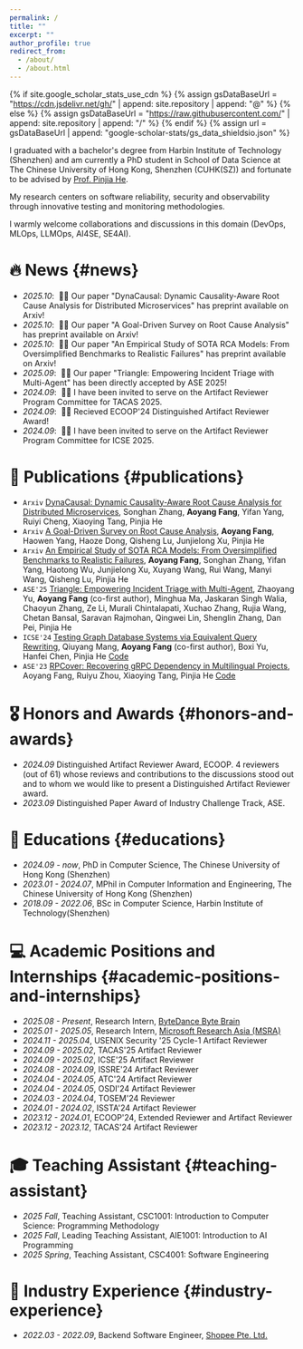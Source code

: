 ```yaml
---
permalink: /
title: ""
excerpt: ""
author_profile: true
redirect_from: 
  - /about/
  - /about.html
---
```


{% if site.google_scholar_stats_use_cdn %}
{% assign gsDataBaseUrl = "https://cdn.jsdelivr.net/gh/" | append: site.repository | append: "@" %}
{% else %}
{% assign gsDataBaseUrl = "https://raw.githubusercontent.com/" | append: site.repository | append: "/" %}
{% endif %}
{% assign url = gsDataBaseUrl | append: "google-scholar-stats/gs_data_shieldsio.json" %}

<span class='anchor' id='about-me'></span>

I graduated with a bachelor's degree from Harbin Institute of Technology (Shenzhen) and am currently a PhD student in School of Data Science at The Chinese University of Hong Kong, Shenzhen (CUHK(SZ)) and fortunate to be advised by [Prof. Pinjia He](https://pinjiahe.github.io/).

My research centers on software reliability, security and observability through innovative testing and monitoring methodologies. 

I warmly welcome collaborations and discussions in this domain (DevOps, MLOps, LLMOps, AI4SE, SE4AI). 

# 🔥 News {#news}
- *2025.10*: &nbsp;🎉🎉 Our paper "DynaCausal: Dynamic Causality-Aware Root Cause Analysis for Distributed Microservices" has preprint available on Arxiv!
- *2025.10*: &nbsp;🎉🎉 Our paper "A Goal-Driven Survey on Root Cause Analysis" has preprint available on Arxiv!
- *2025.10*: &nbsp;🎉🎉 Our paper "An Empirical Study of SOTA RCA Models: From Oversimplified Benchmarks to Realistic Failures" has preprint available on Arxiv!
- *2025.09*: &nbsp;🎉🎉 Our paper "Triangle: Empowering Incident Triage with Multi-Agent" has been directly accepted by ASE 2025!
- *2024.09*: &nbsp;🎉🎉 I have been invited to serve on the Artifact Reviewer Program Committee for TACAS 2025.
- *2024.09*: &nbsp;🎉🎉 Recieved ECOOP'24 Distinguished Artifact Reviewer Award!
- *2024.09*: &nbsp;🎉🎉 I have been invited to serve on the Artifact Reviewer Program Committee for ICSE 2025.


# 📝 Publications {#publications} 

- `Arxiv` [DynaCausal: Dynamic Causality-Aware Root Cause Analysis for Distributed Microservices](https://arxiv.org/abs/2510.22613), Songhan Zhang, **Aoyang Fang**, Yifan Yang, Ruiyi Cheng, Xiaoying Tang, Pinjia He
- `Arxiv` [A Goal-Driven Survey on Root Cause Analysis](https://arxiv.org/abs/2510.19593), **Aoyang Fang**, Haowen Yang, Haoze Dong, Qisheng Lu, Junjielong Xu, Pinjia He
- `Arxiv` [An Empirical Study of SOTA RCA Models: From Oversimplified Benchmarks to Realistic Failures](https://www.arxiv.org/abs/2510.04711), **Aoyang Fang**, Songhan Zhang, Yifan Yang, Haotong Wu, Junjielong Xu, Xuyang Wang, Rui Wang, Manyi Wang, Qisheng Lu, Pinjia He
- `ASE'25` [Triangle: Empowering Incident Triage with Multi-Agent](/assets/publications/ase25/ASE_triangle.pdf), Zhaoyang Yu, **Aoyang Fang** (co-first author), Minghua Ma, Jaskaran Singh Walia, Chaoyun Zhang, Ze Li, Murali Chintalapati, Xuchao Zhang, Rujia Wang, Chetan Bansal, Saravan Rajmohan, Qingwei Lin, Shenglin Zhang, Dan Pei, Pinjia He
- `ICSE'24` [Testing Graph Database Systems via Equivalent Query Rewriting](/assets/publications/icse24/grev.pdf), Qiuyang Mang, **Aoyang Fang** (co-first author), Boxi Yu, Hanfei Chen, Pinjia He <a href="https://github.com/CUHK-SE-Group/GRev" class="badge">Code</a>
- `ASE'23` [RPCover: Recovering gRPC Dependency in Multilingual Projects](/assets/publications/ase23/ASE_grpc.pdf), Aoyang Fang, Ruiyu Zhou, Xiaoying Tang, Pinjia He <a href="https://github.com/CUHK-SE-Group/protoc-gen-scip" class="badge">Code</a>


# 🎖 Honors and Awards {#honors-and-awards}
- *2024.09* Distinguished Artifact Reviewer Award, ECOOP. 4 reviewers (out of 61) whose reviews and contributions to the discussions stood out and to whom we would like to present a Distinguished Artifact Reviewer award.
- *2023.09* Distinguished Paper Award of Industry Challenge Track, ASE. 

# 📖 Educations {#educations}
- *2024.09 - now*, PhD in Computer Science, The Chinese University of Hong Kong (Shenzhen)
- *2023.01 - 2024.07*, MPhil in Computer Information and Engineering, The Chinese University of Hong Kong (Shenzhen)
- *2018.09 - 2022.06*, BSc in Computer Science, Harbin Institute of Technology(Shenzhen) 

# 💻 Academic Positions and Internships {#academic-positions-and-internships}
- *2025.08 - Present*, Research Intern, [ByteDance Byte Brain](https://www.bytedance.com/)
- *2025.01 - 2025.05*, Research Intern, [Microsoft Research Asia (MSRA)](https://www.microsoft.com/en-us/research/lab/microsoft-research-asia/)
- *2024.11 - 2025.04*, USENIX Security '25 Cycle-1 Artifact Reviewer
- *2024.09 - 2025.02*, TACAS'25 Artifact Reviewer
- *2024.09 - 2025.02*, ICSE'25 Artifact Reviewer
- *2024.08 - 2024.09*, ISSRE'24 Artifact Reviewer
- *2024.04 - 2024.05*, ATC'24 Artifact Reviewer
- *2024.04 - 2024.05*, OSDI'24 Artifact Reviewer
- *2024.03 - 2024.04*, TOSEM'24 Reviewer
- *2024.01 - 2024.02*, ISSTA'24 Artifact Reviewer
- *2023.12 - 2024.01*, ECOOP'24, Extended Reviewer and Artifact Reviewer
- *2023.12 - 2023.12*, TACAS'24 Artifact Reviewer

# 🎓 Teaching Assistant {#teaching-assistant}
- *2025 Fall*, Teaching Assistant, CSC1001: Introduction to Computer Science: Programming Methodology
- *2025 Fall*, Leading Teaching Assistant, AIE1001: Introduction to AI Programming
- *2025 Spring*, Teaching Assistant, CSC4001: Software Engineering

# 💼 Industry Experience {#industry-experience}
- *2022.03 - 2022.09*, Backend Software Engineer, [Shopee Pte. Ltd.](https://shopee.com/)